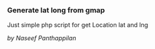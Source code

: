 ### Generate lat long from gmap

Just simple php script for get Location lat and lng





_by_
_Naseef Panthappilan_